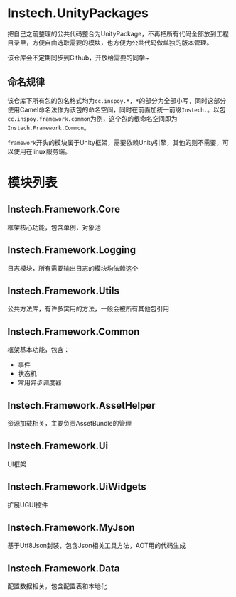# Instech.UnityPackages

把自己之前整理的公共代码整合为UnityPackage，不再把所有代码全部放到工程目录里，方便自由选取需要的模块，也方便为公共代码做单独的版本管理。

该仓库会不定期同步到Github，开放给需要的同学~

## 命名规律

该仓库下所有包的包名格式均为`cc.inspoy.*`，`*`的部分为全部小写，同时这部分使用Camel命名法作为该包的命名空间，同时在前面加统一前缀`Instech.`。以包`cc.inspoy.framework.common`为例，这个包的根命名空间即为`Instech.Framework.Common`。

`framework`开头的模块属于Unity框架，需要依赖Unity引擎，其他的则不需要，可以使用在linux服务端。

# 模块列表

## Instech.Framework.Core

框架核心功能，包含单例，对象池

## Instech.Framework.Logging

日志模块，所有需要输出日志的模块均依赖这个

## Instech.Framework.Utils

公共方法库，有许多实用的方法，一般会被所有其他包引用

## Instech.Framework.Common

框架基本功能，包含：
* 事件
* 状态机
* 常用异步调度器

## Instech.Framework.AssetHelper

资源加载相关，主要负责AssetBundle的管理

## Instech.Framework.Ui

UI框架

## Instech.Framework.UiWidgets

扩展UGUI控件

## Instech.Framework.MyJson

基于Utf8Json封装，包含Json相关工具方法，AOT用的代码生成

## Instech.Framework.Data

配置数据相关，包含配置表和本地化
